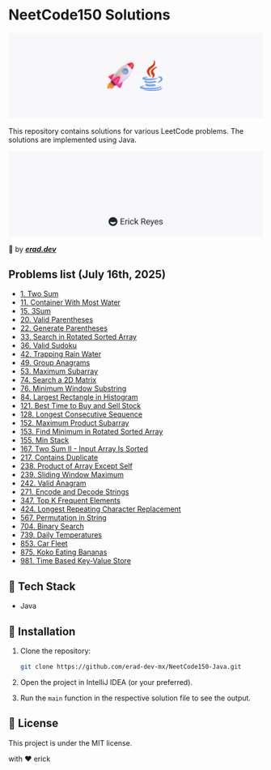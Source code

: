 # NeetCode150 Solutions

![NeetCode150](assets/main.png)

This repository contains solutions for various LeetCode problems. The solutions are implemented using Java.

![erad](assets/erad.png)

:rocket: by __*[erad.dev](https://erad.dev/)*__

## Problems list (July 16th, 2025)

* [1. Two Sum](https://github.com/erad-dev-mx/NeetCode150-Java/tree/master/src/LeetCode1)
* [11. Container With Most Water](https://github.com/erad-dev-mx/NeetCode150-Java/tree/master/src/LeetCode11)
* [15. 3Sum](https://github.com/erad-dev-mx/NeetCode150-Java/tree/master/src/LeetCode15)
* [20. Valid Parentheses](https://github.com/erad-dev-mx/NeetCode150-Java/tree/master/src/LeetCode20)
* [22. Generate Parentheses](https://github.com/erad-dev-mx/NeetCode150-Java/tree/master/src/LeetCode22)
* [33. Search in Rotated Sorted Array](https://github.com/erad-dev-mx/NeetCode150-Java/tree/master/src/LeetCode33)
* [36. Valid Sudoku](https://github.com/erad-dev-mx/NeetCode150-Java/tree/master/src/LeetCode36)
* [42. Trapping Rain Water](https://github.com/erad-dev-mx/NeetCode150-Java/tree/master/src/LeetCode42)
* [49. Group Anagrams](https://github.com/erad-dev-mx/NeetCode150-Java/tree/master/src/LeetCode49)
* [53. Maximum Subarray](https://github.com/erad-dev-mx/NeetCode150-Java/tree/master/src/LeetCode53)
* [74. Search a 2D Matrix](https://github.com/erad-dev-mx/NeetCode150-Java/tree/master/src/LeetCode74)
* [76. Minimum Window Substring](https://github.com/erad-dev-mx/NeetCode150-Java/tree/master/src/LeetCode76)
* [84. Largest Rectangle in Histogram](https://github.com/erad-dev-mx/NeetCode150-Java/tree/master/src/LeetCode84)
* [121. Best Time to Buy and Sell Stock](https://github.com/erad-dev-mx/NeetCode150-Java/tree/master/src/LeetCode121)
* [128. Longest Consecutive Sequence](https://github.com/erad-dev-mx/NeetCode150-Java/tree/master/src/LeetCode128)
* [152. Maximum Product Subarray](https://github.com/erad-dev-mx/NeetCode150-Java/tree/master/src/LeetCode152)
* [153. Find Minimum in Rotated Sorted Array](https://github.com/erad-dev-mx/NeetCode150-Java/tree/master/src/LeetCode153)
* [155. Min Stack](https://github.com/erad-dev-mx/NeetCode150-Java/tree/master/src/LeetCode155)
* [167. Two Sum II - Input Array Is Sorted](https://github.com/erad-dev-mx/NeetCode150-Java/tree/master/src/LeetCode167)
* [217. Contains Duplicate](https://github.com/erad-dev-mx/NeetCode150-Java/tree/master/src/LeetCode217)
* [238. Product of Array Except Self](https://github.com/erad-dev-mx/NeetCode150-Java/tree/master/src/LeetCode238)
* [239. Sliding Window Maximum](https://github.com/erad-dev-mx/NeetCode150-Java/tree/master/src/LeetCode239)
* [242. Valid Anagram](https://github.com/erad-dev-mx/NeetCode150-Java/tree/master/src/LeetCode242)
* [271. Encode and Decode Strings](https://github.com/erad-dev-mx/NeetCode150-Java/tree/master/src/LeetCode271)
* [347. Top K Frequent Elements](https://github.com/erad-dev-mx/NeetCode150-Java/tree/master/src/LeetCode347)
* [424. Longest Repeating Character Replacement](https://github.com/erad-dev-mx/NeetCode150-Java/tree/master/src/LeetCode424)
* [567. Permutation in String](https://github.com/erad-dev-mx/NeetCode150-Java/tree/master/src/LeetCode567)
* [704. Binary Search](https://github.com/erad-dev-mx/NeetCode150-Java/tree/master/src/LeetCode704)
* [739. Daily Temperatures](https://github.com/erad-dev-mx/NeetCode150-Java/tree/master/src/LeetCode739)
* [853. Car Fleet](https://github.com/erad-dev-mx/NeetCode150-Java/tree/master/src/LeetCode853)
* [875. Koko Eating Bananas](https://github.com/erad-dev-mx/NeetCode150-Java/tree/master/src/LeetCode875)
* [981. Time Based Key-Value Store](https://github.com/erad-dev-mx/NeetCode150-Java/tree/master/src/LeetCode981)

## :hammer: Tech Stack

- Java

## :running: Installation

1. Clone the repository:
    ```sh
    git clone https://github.com/erad-dev-mx/NeetCode150-Java.git
    ```

2. Open the project in IntelliJ IDEA (or your preferred).

3. Run the `main` function in the respective solution file to see the output.

## :scroll: License

This project is under the MIT license.

with :heart: erick